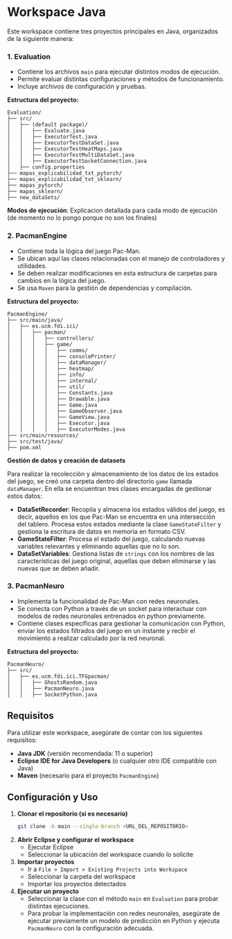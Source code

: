 # Workspace Java


Este workspace contiene tres proyectos principales en Java, organizados de la siguiente manera:

### 1. **Evaluation**
   - Contiene los archivos `main` para ejecutar distintos modos de ejecución.
   - Permite evaluar distintas configuraciones y métodos de funcionamiento.
   - Incluye archivos de configuración y pruebas.
   
   **Estructura del proyecto:**
   ```
   Evaluation/
   ├── src/
   │   ├── (default package)/
   │   │   ├── Evaluate.java
   │   │   ├── ExecutorTest.java
   │   │   ├── ExecutorTestDataSet.java
   │   │   ├── ExecutorTestHeatMaps.java
   │   │   ├── ExecutorTestMultiDataSet.java
   │   │   ├── ExecutorTestSocketConnection.java
   │   ├── config.properties
   ├── mapas_explicabilidad_txt_pytorch/
   ├── mapas_explicabilidad_txt_sklearn/
   ├── mapas_pytorch/
   ├── mapas_sklearn/
   ├── new_dataSets/
   ```

   **Modos de ejecución**:
   Explicacion detallada para cada modo de ejecución (de momento no lo pongo porque no son los finales)

### 2. **PacmanEngine**
   - Contiene toda la lógica del juego Pac-Man.
   - Se ubican aquí las clases relacionadas con el manejo de controladores y utilidades.
   - Se deben realizar modificaciones en esta estructura de carpetas para cambios en la lógica del juego.
   - Se usa `Maven` para la gestión de dependencias y compilación.
   
   **Estructura del proyecto:**
   ```
   PacmanEngine/
   ├── src/main/java/
   │   ├── es.ucm.fdi.ici/
   │   │   ├── pacman/
   │   │   │   ├── controllers/
   │   │   │   ├── game/
   │   │   │   │   ├── comms/
   │   │   │   │   ├── consolePrinter/
   │   │   │   │   ├── dataManager/
   │   │   │   │   ├── heatmap/
   │   │   │   │   ├── info/
   │   │   │   │   ├── internal/
   │   │   │   │   ├── util/
   │   │   │   │   ├── Constants.java
   │   │   │   │   ├── Drawable.java
   │   │   │   │   ├── Game.java
   │   │   │   │   ├── GameObserver.java
   │   │   │   │   ├── GameView.java
   │   │   │   │   ├── Executor.java
   │   │   │   │   ├── ExecutorModes.java
   ├── src/main/resources/
   ├── src/test/java/
   ├── pom.xml
   ```

**Gestión de datos y creación de datasets**

Para realizar la recolección y almacenamiento de los datos de los estados del juego, se creó una carpeta dentro del directorio `game` llamada `dataManager`. En ella se encuentran tres clases encargadas de gestionar estos datos:

- **DataSetRecorder**: Recopila y almacena los estados válidos del juego, es decir, aquellos en los que Pac-Man se encuentra en una intersección del tablero. Procesa estos estados mediante la clase `GameStateFilter` y gestiona la escritura de datos en memoria en formato CSV.
- **GameStateFilter**: Procesa el estado del juego, calculando nuevas variables relevantes y eliminando aquellas que no lo son.
- **DataSetVariables**: Gestiona listas de `strings` con los nombres de las características del juego original, aquellas que deben eliminarse y las nuevas que se deben añadir.


### 3. **PacmanNeuro**
   - Implementa la funcionalidad de Pac-Man con redes neuronales.
   - Se conecta con Python a través de un socket para interactuar con modelos de redes neuronales entrenados en python previamente.
   - Contiene clases específicas para gestionar la comunicación con Python, enviar los estados filtrados del juego en un instante y recbir el movimiento a realizar calculado por la red neuronal.
   
   **Estructura del proyecto:**
   ```
   PacmanNeuro/
   ├── src/
   │   ├── es.ucm.fdi.ici.TFGpacman/
   │   │   ├── GhostsRandom.java
   │   │   ├── PacmanNeuro.java
   │   │   ├── SocketPython.java
   ```

## Requisitos
Para utilizar este workspace, asegúrate de contar con los siguientes requisitos:
- **Java JDK** (versión recomendada: 11 o superior)
- **Eclipse IDE for Java Developers** (o cualquier otro IDE compatible con Java)
- **Maven** (necesario para el proyecto `PacmanEngine`)

## Configuración y Uso
1. **Clonar el repositorio (si es necesario)**
   ```bash
   git clone -b main --single-branch <URL_DEL_REPOSITORIO>
   ```
2. **Abrir Eclipse y configurar el workspace**
   - Ejecutar Eclipse
   - Seleccionar la ubicación del workspace cuando lo solicite
3. **Importar proyectos**
   - Ir a `File > Import > Existing Projects into Workspace`
   - Seleccionar la carpeta del workspace
   - Importar los proyectos detectados
4. **Ejecutar un proyecto**
   - Seleccionar la clase con el método `main` en `Evaluation` para probar distintas ejecuciones.
   - Para probar la implementación con redes neuronales, asegúrate de ejecutar previamente un modelo de predicción en Python y ejecuta `PacmanNeuro` con la configuración adecuada.
